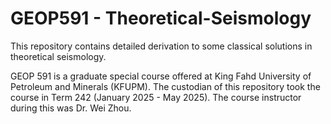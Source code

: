 # GEOP591 - Theoretical-Seismology
This repository contains detailed derivation to some classical solutions in theoretical seismology. 



GEOP 591 is a graduate special course offered at King Fahd University of Petroleum and Minerals (KFUPM). The custodian of this repository took the course in Term 242 (January 2025 - May 2025). The course instructor during this was Dr. Wei Zhou. 

